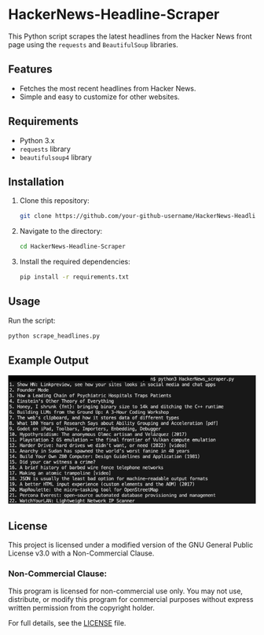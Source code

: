 # HackerNews-Headline-Scraper

This Python script scrapes the latest headlines from the Hacker News front page using the `requests` and `BeautifulSoup` libraries.

## Features
- Fetches the most recent headlines from Hacker News.
- Simple and easy to customize for other websites.

## Requirements
- Python 3.x
- `requests` library
- `beautifulsoup4` library

## Installation
1. Clone this repository:
    ```bash
    git clone https://github.com/your-github-username/HackerNews-Headline-Scraper.git
    ```
2. Navigate to the directory:
    ```bash
    cd HackerNews-Headline-Scraper
    ```
3. Install the required dependencies:
    ```bash
    pip install -r requirements.txt
    ```

## Usage
Run the script:
```bash
python scrape_headlines.py
```

## Example Output
![Example Output](./screenshot.png)

## License

This project is licensed under a modified version of the GNU General Public License v3.0 with a Non-Commercial Clause.

### Non-Commercial Clause:
This program is licensed for non-commercial use only. You may not use, distribute, or modify this program for commercial purposes without express written permission from the copyright holder.

For full details, see the [LICENSE](./LICENSE) file.
